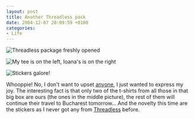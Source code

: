 ```yaml
---
layout: post
title: Another Threadless pack
date: 2004-12-07 20:09:59 +0100
categories:
- Life
---
```

![Threadless package freshly opened](https://content.rusiczki.net/blogpics/threadless_december_2004_01.jpg)

![My tee is on the left, Ioana's is on the right](https://content.rusiczki.net/blogpics/threadless_december_2004_02.jpg)

![Stickers galore!](https://content.rusiczki.net/blogpics/threadless_december_2004_03.jpg)

Whooppie! No, I don't want to upset [anyone](http://www.supermagnet.ro/deea/index.php?p=57), I just wanted to express my joy. The interesting fact is that only two of the t-shirts from all those in that big box are ours (the ones in the middle picture), the rest of them will continue their travel to Bucharest tomorrow... And the novelty this time are the stickers as I never got any from [Threadless](http://www.threadless.com) before.

